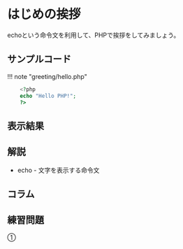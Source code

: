 # はじめの挨拶

echoという命令文を利用して、PHPで挨拶をしてみましょう。

## サンプルコード
!!! note "greeting/hello.php"

```php
    <?php
    echo "Hello PHP!";
    ?>
```

## 表示結果


## 解説

* echo - 文字を表示する命令文

## コラム


## 練習問題
①
